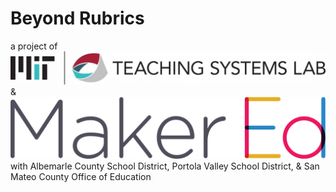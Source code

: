 # **Beyond Rubrics**
a project of
![Image](docs/logo-TSL.jpg) & ![Image](docs/logo-makered.png)
with Albemarle County School District, Portola Valley School District, & San Mateo County Office of Education
